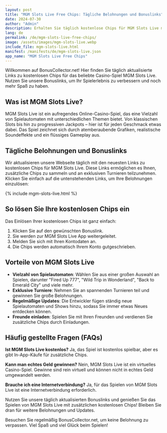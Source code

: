 ```yaml
---
layout: post
title: "MGM Slots Live Free Chips: Tägliche Belohnungen und Bonuslinks"
date: 2024-07-30
author: "Admin"
description: Erhalten Sie täglich kostenlose Chips für MGM Slots Live mit unseren neuesten Bonuslinks und Belohnungen.
lang: de
permalink: /de/mgm-slots-live-free-chips/
image: /assets/images/mgm-slots-live.webp
include_file: mgm-slots-live.html
manifest: /manifests/de/mgm-slots-live.json
app_name: "MGM Slots Live Free Chips"
---
```


Willkommen auf BonusCollector.net! Hier finden Sie täglich aktualisierte Links zu kostenlosen Chips für das beliebte Casino-Spiel MGM Slots Live. Nutzen Sie unsere Bonuslinks, um Ihr Spielerlebnis zu verbessern und noch mehr Spaß zu haben.

## Was ist MGM Slots Live?

MGM Slots Live ist ein aufregendes Online-Casino-Spiel, das eine Vielzahl von Spielautomaten mit unterschiedlichen Themen bietet. Von klassischen Slots bis hin zu progressiven Jackpots – hier ist für jeden Geschmack etwas dabei. Das Spiel zeichnet sich durch atemberaubende Grafiken, realistische Soundeffekte und ein flüssiges Gameplay aus.

## Tägliche Belohnungen und Bonuslinks

Wir aktualisieren unsere Webseite täglich mit den neuesten Links zu kostenlosen Chips für MGM Slots Live. Diese Links ermöglichen es Ihnen, zusätzliche Chips zu sammeln und an exklusiven Turnieren teilzunehmen. Klicken Sie einfach auf die untenstehenden Links, um Ihre Belohnungen einzulösen:

{% include mgm-slots-live.html %}

## So lösen Sie Ihre kostenlosen Chips ein

Das Einlösen Ihrer kostenlosen Chips ist ganz einfach:

1. Klicken Sie auf den gewünschten Bonuslink.
2. Sie werden zur MGM Slots Live App weitergeleitet.
3. Melden Sie sich mit Ihren Kontodaten an.
4. Die Chips werden automatisch Ihrem Konto gutgeschrieben.

## Vorteile von MGM Slots Live

- **Vielzahl von Spielautomaten**: Wählen Sie aus einer großen Auswahl an Spielen, darunter "Fired Up 777", "Wild Trip in Wonderland", "Back to Emerald City" und viele mehr.
- **Exklusive Turniere**: Nehmen Sie an spannenden Turnieren teil und gewinnen Sie große Belohnungen.
- **Regelmäßige Updates**: Die Entwickler fügen ständig neue Spielautomaten und Shows hinzu, sodass Sie immer etwas Neues entdecken können.
- **Freunde einladen**: Spielen Sie mit Ihren Freunden und verdienen Sie zusätzliche Chips durch Einladungen.

## Häufig gestellte Fragen (FAQs)

**Ist MGM Slots Live kostenlos?**
Ja, das Spiel ist kostenlos spielbar, aber es gibt In-App-Käufe für zusätzliche Chips.

**Kann man echtes Geld gewinnen?**
Nein, MGM Slots Live ist ein virtuelles Casino-Spiel. Gewinne sind rein virtuell und können nicht in echtes Geld umgewandelt werden.

**Brauche ich eine Internetverbindung?**
Ja, für das Spielen von MGM Slots Live ist eine Internetverbindung erforderlich.

Nutzen Sie unsere täglich aktualisierten Bonuslinks und genießen Sie das Spielen von MGM Slots Live mit zusätzlichen kostenlosen Chips! Bleiben Sie dran für weitere Belohnungen und Updates.

Besuchen Sie regelmäßig BonusCollector.net, um keine Belohnung zu verpassen. Viel Spaß und viel Glück beim Spielen!